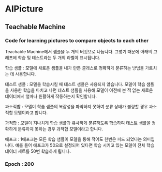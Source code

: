
# AIPicture

## Teachable Machine

### Code for learning pictures to compare objects to each other

Teachable Machine에서 샘플을 두 개의 버킷으로 나눕니다. 그렇기 때문에 아래의 그래프에 학습 및 테스트라는 두 개의 라벨이 표시됩니다.

학습 샘플 : 모델에 새로운 샘플을 내가 만든 클래스로 정확하게 분류하는 방법을 가르치는 데 사용합니다.

테스트 샘플 : 모델을 학습시킬 때 테스트 샘플은 사용되지 않습니다. 모델이 학습 샘플을 사용한 학습을 마치고 나면 테스트 샘플을 사용해 모델이 이전에 본 적 없는 새로운 데이터에서 얼마나 원활하게 작동하는지 확인합니다.

과소적합 : 모델이 학습 샘플의 복잡성을 파악하지 못하여 분류 상태가 불량할 경우 과소적합 모델이라고 합니다.

과적합 : 모델이 지나치게 학습 샘플과 유사하게 분류하도록 학습하여 테스트 샘플을 정확하게 분류하지 못하는 경우 과적합 모델이라고 합니다.

에포크 : 1에포크는 모든 학습 샘플이 모델을 통해 적어도 한번은 피드 되었다는 의미입니다. 예를 들어 에포크가 50으로 설정되어 있다면 학습 시키고 있는 모델이 전체 학습 데이터 세트를 50번 학습하게 됩니다.


### Epoch : 200
